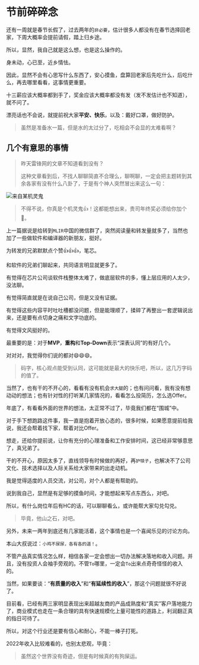 # 节前碎碎念

还有一周就是春节长假了，过去两年的`非必要`，估计很多人都没有在春节选择回老家，下周大概率会提前请假，踏上归乡途。

所以，显然，我自己就是这么想，也是这么操作的。

身未动，心已至，近乡情怯。

因此，显然不会有心思写什么东西了，安心摸鱼，盘算回老家后先吃什么，后吃什么，再去哪里看看，这事情更重要。

十三薪应该大概率都到手了，奖金应该大概率都没有发（发不发估计也不知道），就不问了。

漂亮话也不会说，就提前祝大家**平安、快乐**，以及：戴好口罩，做好防护。

> 虽然是准备水一篇，但是水的太过分了，吃相会不会显的太难看啊？

## 几个有意思的事情

> 昨天雷锋网的文章不知道看到没有？
>
> 这种文章看到后，不找人聊聊简直不合理么，聊啊聊，一定会把主题转到其余各家有没有什么八卦了，于是有个神人突然冒出来这么一句：

![来自某机灵鬼](https://s2.loli.net/2023/01/12/94GqkveQOXpwM8n.jpg)

> 不得不说，你真是个机灵鬼👍！这都能想出来，贵司年终奖必须给你加个🍗。

上一篇据说是给转到`MLIR`中国的微信群了，突然阅读量和转发量就多了，当然也加了一些做软件和编译器的新朋友，挺好。

为转发的兄弟默默点个赞👍👍👍，笔芯。

和软件的兄弟们聊起来，共同语言明显就更多了。

有觉得在芯片公司谈软件栈整体太难了，做底层软件的多，懂上层应用的人太少，没法聊。

有觉得简直就是在说自己公司，但是又没有证据。

有觉得这些内容平时吐吐槽都没问题，但是能理顺了，揉碎了再整出一套逻辑说出来，还是要有点切身之痛和文字功底的。

有觉得文风挺好的。

最重要的是：对于**MVP**，**重构**和**Top-Down**表示“深表认同”的有好几个。

对对对，我觉得你们说的都对😄😄😄。

> 码字，核心观点能受到认同，这可能就是最大的快乐吧，所以，这几万字码的值了。

当然了，也有干的不开心的，看看有没有机会`求大腿`的；也有问问看，我有没有想动动的想法；也有针对性的打听某几家情况的，看看怎么投简历，怎么选Offer。

年底了，有看看外面的世界的想法，太正常不过了，毕竟我们都在“围城”中。

对于手下想跑路这件事，我一直是抱着开放心态的，很多时候，如果愿意提前给我说，我还会帮着找下家，帮着对比Offer。

想走，还给你提前说，让你有充分的心理准备和工作安排时间，这已经非常够意思了，真兄弟了。

干的不开心，原因太多了，直线领导有时候做的再好，再`护犊子`，也解决不了公司文化、技术选择以及人际关系给大家带来的出走动机。

我是觉得适度的人员交流，对公司，对个人都是有帮助的。

说到我自己，显然是有足够的摸鱼时间，才能想起来写点东西么，对吧。

所以，有什么岗位年后有HC的话，可以聊聊看么，或许能帮大家勾兑勾兑。

> 毕竟，他山之石，对吧。

另外，未来一两年到底还有几家能活着，这个事情也是一个喜闻乐见的讨论方向。

本山大叔说过：`小鸡不尿尿，各有各的道！`。

不管产品真实情况怎么样，相信各家一定会想出一切办法解决落地和收入问题。并且，没有投资人会袖手旁观的。不管`To`哪里，一定会`To`出来点奇奇怪怪的收入的。

当然，如果要谈：“**有质量的收入**”和“**有延续性的收入**”，那这个问题就很不好说了。

目前看，已经有两三家明显表现出来超越友商的产品成熟度和“真实”客户落地能力了，商业模式也走在一条合理的具有快速规模化上量可能性的道路上，利润翻正真的指日可待了。

所以，对这个行业还是要有信心和耐心，不能一棒子打死。

2022年收入比较难看的，也别太悲观，毕竟：

> 虽然这个世界没有奇迹，但是有时候真的有狗屎运。
